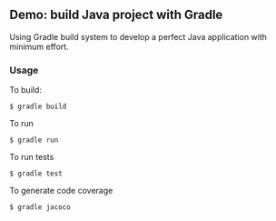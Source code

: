 ## Demo: build Java project with Gradle

Using Gradle build system to develop a perfect Java application with minimum effort.

### Usage

To build:

```
$ gradle build
```

To run

```
$ gradle run
```

To run tests

```
$ gradle test
```

To generate code coverage

```
$ gradle jacoco
```
